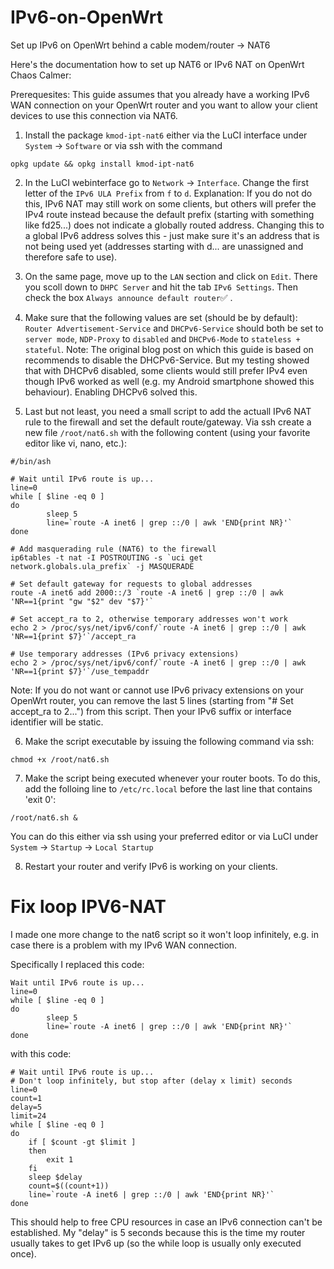 # IPv6-on-OpenWrt
Set up IPv6 on OpenWrt behind a cable modem/router -> NAT6

Here's the documentation how to set up NAT6 or IPv6 NAT on OpenWrt Chaos Calmer:

Prerequesites: This guide assumes that you already have a working IPv6 WAN connection on your OpenWrt router and you want to allow your client devices to use this connection via NAT6.

1) Install the package `kmod-ipt-nat6` either via the LuCI interface under `System` -> `Software` or via ssh with the command

```
opkg update && opkg install kmod-ipt-nat6
```

2) In the LuCI webinterface go to `Network` -> `Interface`. Change the first letter of the `IPv6 ULA Prefix` from `f` to `d`.
Explanation: If you do not do this, IPv6 NAT may still work on some clients, but others will prefer the IPv4 route instead because the default prefix (starting with something like fd25...) does not indicate a globally routed address. Changing this to a global IPv6 address solves this - just make sure it's an address that is not being used yet (addresses starting with d... are unassigned and therefore safe to use).


3) On the same page, move up to the `LAN` section and click on `Edit`. There you scoll down to `DHPC Server` and hit the tab `IPv6 Settings`. Then check the box `Always announce default router`✅
.


4) Make sure that the following values are set (should be by default): `Router Advertisement-Service` and `DHCPv6-Service` should both be set to `server mode`, `NDP-Proxy` to `disabled` and `DHCPv6-Mode` to `stateless + stateful`.
Note: The original blog post on which this guide is based on recommends to disable the DHCPv6-Service. But my testing showed that with DHCPv6 disabled, some clients would still prefer IPv4 even though IPv6 worked as well (e.g. my Android smartphone showed this behaviour). Enabling DHCPv6 solved this.


5) Last but not least, you need a small script to add the actuall IPv6 NAT rule to the firewall and set the default route/gateway. Via ssh create a new file `/root/nat6.sh` with the following content (using your favorite editor like vi, nano, etc.):
```
#/bin/ash

# Wait until IPv6 route is up...
line=0
while [ $line -eq 0 ]
do
        sleep 5
        line=`route -A inet6 | grep ::/0 | awk 'END{print NR}'`
done

# Add masquerading rule (NAT6) to the firewall
ip6tables -t nat -I POSTROUTING -s `uci get network.globals.ula_prefix` -j MASQUERADE

# Set default gateway for requests to global addresses
route -A inet6 add 2000::/3 `route -A inet6 | grep ::/0 | awk 'NR==1{print "gw "$2" dev "$7}'`

# Set accept_ra to 2, otherwise temporary addresses won't work
echo 2 > /proc/sys/net/ipv6/conf/`route -A inet6 | grep ::/0 | awk 'NR==1{print $7}'`/accept_ra

# Use temporary addresses (IPv6 privacy extensions)
echo 2 > /proc/sys/net/ipv6/conf/`route -A inet6 | grep ::/0 | awk 'NR==1{print $7}'`/use_tempaddr
```

Note: If you do not want or cannot use IPv6 privacy extensions on your OpenWrt router, you can remove the last 5 lines (starting from "# Set accept_ra to 2...") from this script. Then your IPv6 suffix or interface identifier will be static.

6) Make the script executable by issuing the following command via ssh:
```
chmod +x /root/nat6.sh
```

7) Make the script being executed whenever your router boots. To do this, add the folloing line to `/etc/rc.local` before the last line that contains 'exit 0':
```
/root/nat6.sh &
```
You can do this either via ssh using your preferred editor or via LuCI under `System` -> `Startup` -> `Local Startup`

8) Restart your router and verify IPv6 is working on your clients.

# Fix loop IPV6-NAT

I made one more change to the nat6 script so it won't loop infinitely, e.g. in case there is a problem with my IPv6 WAN connection.

Specifically I replaced this code:
```
Wait until IPv6 route is up...
line=0
while [ $line -eq 0 ]
do
        sleep 5
        line=`route -A inet6 | grep ::/0 | awk 'END{print NR}'`
done
```
with this code:
```
# Wait until IPv6 route is up...
# Don't loop infinitely, but stop after (delay x limit) seconds
line=0
count=1
delay=5
limit=24
while [ $line -eq 0 ]
do
    if [ $count -gt $limit ]
    then
        exit 1
    fi
    sleep $delay
    count=$((count+1))
    line=`route -A inet6 | grep ::/0 | awk 'END{print NR}'`
done
```
This should help to free CPU resources in case an IPv6 connection can't be established. My "delay" is 5 seconds because this is the time my router usually takes to get IPv6 up (so the while loop is usually only executed once).
